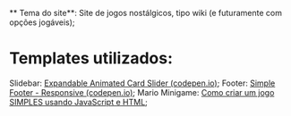 ** Tema do site**: Site de jogos nostálgicos, tipo wiki (e futuramente com opções jogáveis);

# Templates utilizados:

Slidebar:  [Expandable Animated Card Slider (codepen.io)](https://codepen.io/yudizsolutions/pen/wvzrPoj);
Footer: [Simple Footer - Responsive (codepen.io)](https://codepen.io/MAHESHBYL/pen/vYygPrm);
Mario Minigame: [Como criar um jogo SIMPLES usando JavaScript e HTML](https://youtu.be/r9buAwVBDhA?si=sCX2z-1uVon63SQ7);